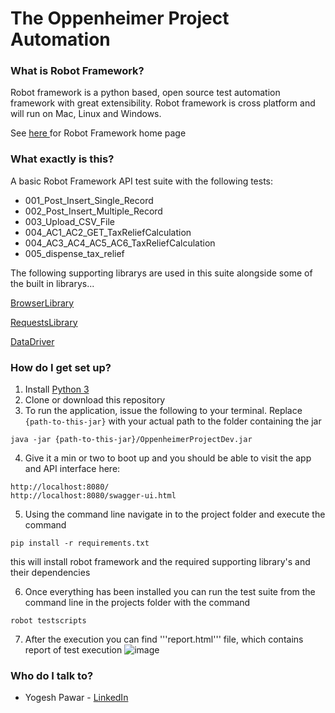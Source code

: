 # The Oppenheimer Project Automation


### What is Robot Framework? ###

Robot framework is a python based, open source test automation framework with great extensibility. Robot framework is cross platform and will run on Mac, Linux and Windows. 

See [here ](https://robotframework.org/)for Robot Framework home page


### What exactly is this? ###

A basic Robot Framework API test suite with the following tests:

* 001_Post_Insert_Single_Record
* 002_Post_Insert_Multiple_Record
* 003_Upload_CSV_File
* 004_AC1_AC2_GET_TaxReliefCalculation
* 004_AC3_AC4_AC5_AC6_TaxReliefCalculation
* 005_dispense_tax_relief

The following supporting librarys are used in this suite alongside some of the built in librarys...

[BrowserLibrary](https://github.com/MarketSquare/robotframework-browser)

[RequestsLibrary](https://github.com/bulkan/robotframework-requests)
  
[DataDriver](https://github.com/Snooz82/robotframework-datadriver)



### How do I get set up? ###

1. Install [Python 3](https://python.org/)
2. Clone or download this repository
3. To run the application, issue the following to your terminal. Replace `{path-to-this-jar}` with your actual path to the folder containing the jar 
```
java -jar {path-to-this-jar}/OppenheimerProjectDev.jar
```
4. Give it a min or two to boot up and you should be able to visit the app and API interface here:
```
http://localhost:8080/
http://localhost:8080/swagger-ui.html
```
5. Using the command line navigate in to the project folder and execute the command 
```
pip install -r requirements.txt
``` 
   this will install robot framework and the required supporting library's and their dependencies

6. Once everything has been installed you can run the test suite from the command line in the projects folder with the command
```
robot testscripts
``` 
7. After the execution you can find '''report.html''' file, which contains report of test execution ![image](https://user-images.githubusercontent.com/20729169/230124449-780d1451-f395-4561-bd3d-5cb7f8468393.png)




### Who do I talk to? ###

* Yogesh Pawar - [LinkedIn](https://www.linkedin.com/in/yogesh-pawar-73a99856/)
